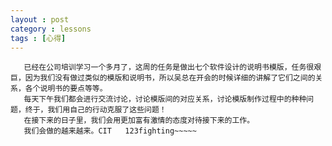 ```yaml
---
layout : post
category : lessons
tags : [心得]
---
```

       已经在公司培训学习一个多月了，这周的任务是做出七个软件设计的说明书模版，任务很艰巨，因为我们没有做过类似的模版和说明书，所以吴总在开会的时候详细的讲解了它们之间的关系，各个说明书的要点等等。
       每天下午我们都会进行交流讨论，讨论模版间的对应关系，讨论模版制作过程中的种种问题，终于，我们用自己的行动克服了这些问题！
	   在接下来的日子里，我们会用更加富有激情的态度对待接下来的工作。
	   我们会做的越来越来。CIT   123fighting~~~~~